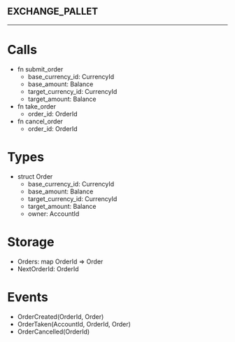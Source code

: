 ## EXCHANGE_PALLET
---
# Calls
- fn submit_order
    + base_currency_id: CurrencyId
    + base_amount: Balance
    + target_currency_id: CurrencyId
    + target_amount: Balance
- fn take_order
    + order_id: OrderId
- fn cancel_order
    + order_id: OrderId

# Types
- struct Order
    + base_currency_id: CurrencyId
    + base_amount: Balance
    + target_currency_id: CurrencyId
    + target_amount: Balance
    + owner: AccountId

# Storage
- Orders: map OrderId => Order
- NextOrderId: OrderId

# Events
- OrderCreated(OrderId, Order)
- OrderTaken(AccountId, OrderId, Order)
- OrderCancelled(OrderId)